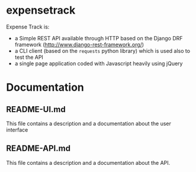 # expensetrack

Expense Track is:

+ a Simple REST API available through HTTP based on the Django DRF framework (http://www.django-rest-framework.org/)
+ a CLI client (based on the `requests` python library) which is used also to test the API
+ a single page application coded with Javascript heavily using jQuery

# Documentation

## README-UI.md

This file contains a description and a documentation about the user interface

## README-API.md

This file contains a description and a documentation about the API.
